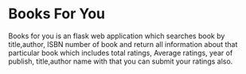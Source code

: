 # Books For You

Books for you is an flask web application which searches book by title,author, ISBN number of book and return all information about that particular book which includes total ratings, Average ratings, year of publish, title,author name with that you can submit your ratings also.
